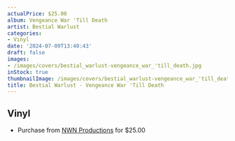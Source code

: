 ```yaml
---
actualPrice: $25.00
album: Vengeance War 'Till Death
artist: Bestial Warlust
categories:
- Vinyl
date: '2024-07-09T13:40:43'
draft: false
images:
- /images/covers/bestial_warlust-vengeance_war_'till_death.jpg
inStock: true
thumbnailImage: /images/covers/bestial_warlust-vengeance_war_'till_death-thumb.jpg
title: Bestial Warlust - Vengeance War 'Till Death
---
```


## Vinyl
* Purchase from [NWN Productions](http://shop.nwnprod.com/index.php?route=product/product&path=75&product_id=51835&sort=pd.name&order=ASC) for $25.00
